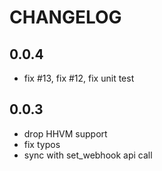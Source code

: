 # CHANGELOG

## 0.0.4

+ fix #13, fix #12, fix unit test

## 0.0.3

+ drop HHVM support
+ fix typos
+ sync with set_webhook api call
